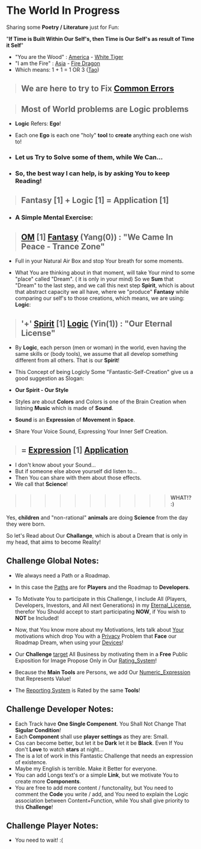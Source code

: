 # The World In Progress

Sharing some <b>Poetry / Literature</b> just for Fun:

"**If Time is Built Within Our Self's, then Time is Our Self's as result of Time it Self**"

- "You are the Wood" : [America]() - [White Tiger]()
- "I am the Fire" : [Asia]() - [Fire Dragon]()
- Which means: 1 + 1 = 1 OR 3 ([Tao](https://www.odicforcesounds.com/#/tao))


>## We are here to try to Fix [Common Errors](/404.md)

> ## Most of <b>World</b> problems are <b>Logic</b> problems

- <b>Logic</b> Refers: <b>Ego</b>!

- Each one <b>Ego</b> is each one "holy" <b>tool</b> to <b>create</b> anything each one wish to!

- ### Let us Try to Solve some of them, while We Can...

- ### So, the best way I can help, is by asking You to keep Reading!

> ## <b>Fantasy</b> [1] + <b>Logic</b> [1] = <b>Application</b> [1]

- ### A Simple Mental Exercise:

> ## [OM](https://www.odicforcesounds.com/#/three/you/tell/me) [1] [Fantasy](/docs/Tao/Yang/0/Fantasy/Fantasy.md) (**Yang**(0)) : "We Came In Peace - Trance Zone"

- Full in your Natural Air Box and stop Your breath for some moments.

- What You are thinking about in that moment, will take Your mind to some "place" called "Dream". ( it is only in your mind) So we <b>Sum</b> that "Dream" to the last step, and we call this next step  <b>Spirit</b>, which is about that abstract capacity we all have, where we "produce" <b>Fantasy</b> while comparing our self's to those creations, which means, we are using: <b>Logic</b>:

> ## '+' [Spirit](https://www.odicforcesounds.com/#/secret/responsability/exposed) [1] [Logic](/docs/Tao/Yin/1/Logic/Logic.md) (**Yin**(1)) : "Our Eternal License"

- By <b>Logic</b>, each person (men or woman) in the world, even having the same skills or (body tools), we assume that all develop  something different from all others. That is our <b>Spirit</b>! 

- This Concept of being Logicly Some "Fantastic-Self-Creation" give us a good suggestion as Slogan:

- <b>Our Spirit - Our Style</b>

- Styles are about <b>Colors</b> and Colors is one of the Brain Creation when listning <b>Music</b> which is made of <b>Sound</b>.

- <b>Sound</b> is an <b>Expression</b> of <b>Movement</b> in <b>Space</b>.

- Share Your Voice Sound, Expressing Your Inner Self Creation.

> ## = [Expression](https://www.odicforcesounds.com/#/expression) [1] [Application](/docs/Tao/Tao.md)

- I don't know about your Sound...
- But if someone else above yourself did listen to...
- Then You can share with them about those effects.
- We call that <b>Science</b>!

>>>>>>>>>>>  #### WHAT!? :) 

Yes, <b>children</b> and "non-rational" <b>animals</b> are doing <b>Science</b> from the day they were born.

So let's Read about Our <b>Challange</b>, which is about a Dream that is only in my head, that aims to become Reality!

## <b>Challenge</b> Global Notes:

- We always need a Path or a Roadmap.
- In this case the [Paths](/docs/Fragments/Path/README.md) are for <b>Players</b> and the Roadmap to <b>Developers</b>.
- To Motivate You to participate in this Challenge, I include All (Players, Developers, Investors, and All next Generations) in my [Eternal_License](https://github.com/odicforcesounds/Eternal-License/blob/master/README.md), therefor You Should accept to start participating <b>NOW</b>, if You wish to <b>NOT</b> be Included!

- Now, that You know more about my Motivations, lets talk about [Your](/docs/Fragmens/UserInterface/README.md) motivations which drop You with a [Privacy](/docs/Fragmens/Privacy/README.md) Problem that <b>Face</b> our Roadmap Dream, when using your [Devices](/docs/Fragmens/Devices/README.md)!

- Our <b>Challenge</b> [target](/docs/Fragmens/About/README.md) All Business by motivating them in a <b>Free</b> Public Exposition for Image Propose Only in Our [Rating_System](/docs/Fragmens/Rating/README.md)!

- Because the <b>Main Tools</b> are Persons, we add Our [Numeric_Expression](/docs/Fragmens/OdicPoints/README.md) that Represents Value!

- The [Reporting System](/docs/Fragmens/BlackBox/README.md) is Rated by the same <b>Tools</b>!

## <b>Challenge</b> Developer Notes:

- Each Track have <b>One Single Compenent</b>. You Shall Not Change That <b>Sigular Condition</b>!
- Each <b>Component</b> shall use <b>player settings</b> as they are: Small.
- Css can become better, but let it be <b>Dark</b> let it be <b>Black</b>. Even If You don't <b>Love</b> to watch <b>stars</b> at night... 
- The is a lot of work in this Fantastic Challenge that needs an expression of existence. 
- Maybe my English is terrible. Make it Better for everyone. 
- You can add Longs text's or a simple **Link**, but we motivate You to create more **Components**.
- You are free to add more content / functonality, but You need to comment the **Code** you write / add, and You need to explain the Logic association between Content+Function, while You shall give priority to this **Challenge**!

## <b>Challenge</b> Player Notes:

- You need to wait! :(